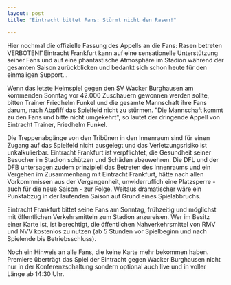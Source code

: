 ```yaml
---
layout: post
title: "Eintracht bittet Fans: Stürmt nicht den Rasen!"

---
```


Hier nochmal die offizielle Fassung des Appells an die Fans: Rasen betreten VERBOTEN!"Eintracht Frankfurt kann auf eine sensationelle Unterstützung seiner Fans und auf eine phantastische Atmosphäre im Stadion während der gesamten Saison zurückblicken und bedankt sich schon heute für den einmaligen Support...

Wenn das letzte Heimspiel gegen den SV Wacker Burghausen am kommenden Sonntag vor 42.000 Zuschauern gewonnen werden sollte, bitten Trainer Friedhelm Funkel und die gesamte Mannschaft ihre Fans darum, nach Abpfiff das Spielfeld nicht zu stürmen. "Die Mannschaft kommt zu den Fans und bitte nicht umgekehrt", so lautet der dringende Appell von Eintracht Trainer, Friedhelm Funkel.  
  
Die Treppenabgänge von den Tribünen in den Innenraum sind für einen Zugang auf das Spielfeld nicht ausgelegt und das Verletzungsrisiko ist unkalkulierbar. Eintracht Frankfurt ist verpflichtet, die Gesundheit seiner Besucher im Stadion schützen und Schäden abzuwehren. Die DFL und der DFB untersagen zudem prinzipiell das Betreten des Innenraums und ein Vergehen im Zusammenhang mit Eintracht Frankfurt, hätte nach allen Vorkommnissen aus der Vergangenheit, unwiderruflich eine Platzsperre - auch für die neue Saison - zur Folge. Weitaus dramatischer wäre ein Punktabzug in der laufenden Saison auf Grund eines Spielabbruchs.  
  
Eintracht Frankfurt bittet seine Fans am Sonntag, frühzeitig und möglichst mit öffentlichen Verkehrsmitteln zum Stadion anzureisen. Wer im Besitz einer Karte ist, ist berechtigt, die öffentlichen Nahverkehrsmittel von RMV und NVV kostenlos zu nutzen (ab 5 Stunden vor Spielbeginn und nach Spielende bis Betriebsschluss).  
  
Noch ein Hinweis an alle Fans, die keine Karte mehr bekommen haben. Premiere überträgt das Spiel der Eintracht gegen Wacker Burghausen nicht nur in der Konferenzschaltung sondern optional auch live und in voller Länge ab 14:30 Uhr.
